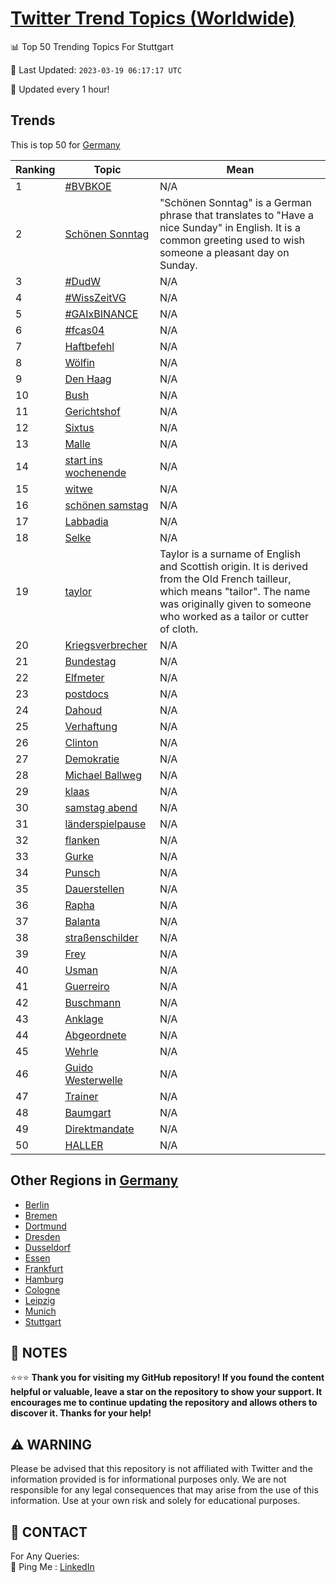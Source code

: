 [Twitter Trend Topics (Worldwide)](https://github.com/ErcinDedeoglu/Twitter-Trend-Topics)
==========


📊 Top 50 Trending Topics For Stuttgart

📆 Last Updated: `2023-03-19 06:17:17 UTC`

🔧 Updated every 1 hour!


## Trends

This is top 50 for [Germany](</Germany>)

| Ranking | Topic | Mean |
| ------- | ------------ | ------------ |
| 1 | [#BVBKOE](http://twitter.com/search?q=%23BVBKOE) | N/A |
| 2 | [Schönen Sonntag](http://twitter.com/search?q=Sch%c3%b6nen+Sonntag) | "Schönen Sonntag" is a German phrase that translates to "Have a nice Sunday" in English. It is a common greeting used to wish someone a pleasant day on Sunday. |
| 3 | [#DudW](http://twitter.com/search?q=%23DudW) | N/A |
| 4 | [#WissZeitVG](http://twitter.com/search?q=%23WissZeitVG) | N/A |
| 5 | [#GAIxBINANCE](http://twitter.com/search?q=%23GAIxBINANCE) | N/A |
| 6 | [#fcas04](http://twitter.com/search?q=%23fcas04) | N/A |
| 7 | [Haftbefehl](http://twitter.com/search?q=Haftbefehl) | N/A |
| 8 | [Wölfin](http://twitter.com/search?q=W%c3%b6lfin) | N/A |
| 9 | [Den Haag](http://twitter.com/search?q=Den+Haag) | N/A |
| 10 | [Bush](http://twitter.com/search?q=Bush) | N/A |
| 11 | [Gerichtshof](http://twitter.com/search?q=Gerichtshof) | N/A |
| 12 | [Sixtus](http://twitter.com/search?q=Sixtus) | N/A |
| 13 | [Malle](http://twitter.com/search?q=Malle) | N/A |
| 14 | [start ins wochenende](http://twitter.com/search?q=start+ins+wochenende) | N/A |
| 15 | [witwe](http://twitter.com/search?q=witwe) | N/A |
| 16 | [schönen samstag](http://twitter.com/search?q=sch%c3%b6nen+samstag) | N/A |
| 17 | [Labbadia](http://twitter.com/search?q=Labbadia) | N/A |
| 18 | [Selke](http://twitter.com/search?q=Selke) | N/A |
| 19 | [taylor](http://twitter.com/search?q=taylor) | Taylor is a surname of English and Scottish origin. It is derived from the Old French tailleur, which means "tailor". The name was originally given to someone who worked as a tailor or cutter of cloth. |
| 20 | [Kriegsverbrecher](http://twitter.com/search?q=Kriegsverbrecher) | N/A |
| 21 | [Bundestag](http://twitter.com/search?q=Bundestag) | N/A |
| 22 | [Elfmeter](http://twitter.com/search?q=Elfmeter) | N/A |
| 23 | [postdocs](http://twitter.com/search?q=postdocs) | N/A |
| 24 | [Dahoud](http://twitter.com/search?q=Dahoud) | N/A |
| 25 | [Verhaftung](http://twitter.com/search?q=Verhaftung) | N/A |
| 26 | [Clinton](http://twitter.com/search?q=Clinton) | N/A |
| 27 | [Demokratie](http://twitter.com/search?q=Demokratie) | N/A |
| 28 | [Michael Ballweg](http://twitter.com/search?q=Michael+Ballweg) | N/A |
| 29 | [klaas](http://twitter.com/search?q=klaas) | N/A |
| 30 | [samstag abend](http://twitter.com/search?q=samstag+abend) | N/A |
| 31 | [länderspielpause](http://twitter.com/search?q=l%c3%a4nderspielpause) | N/A |
| 32 | [flanken](http://twitter.com/search?q=flanken) | N/A |
| 33 | [Gurke](http://twitter.com/search?q=Gurke) | N/A |
| 34 | [Punsch](http://twitter.com/search?q=Punsch) | N/A |
| 35 | [Dauerstellen](http://twitter.com/search?q=Dauerstellen) | N/A |
| 36 | [Rapha](http://twitter.com/search?q=Rapha) | N/A |
| 37 | [Balanta](http://twitter.com/search?q=Balanta) | N/A |
| 38 | [straßenschilder](http://twitter.com/search?q=stra%c3%9fenschilder) | N/A |
| 39 | [Frey](http://twitter.com/search?q=Frey) | N/A |
| 40 | [Usman](http://twitter.com/search?q=Usman) | N/A |
| 41 | [Guerreiro](http://twitter.com/search?q=Guerreiro) | N/A |
| 42 | [Buschmann](http://twitter.com/search?q=Buschmann) | N/A |
| 43 | [Anklage](http://twitter.com/search?q=Anklage) | N/A |
| 44 | [Abgeordnete](http://twitter.com/search?q=Abgeordnete) | N/A |
| 45 | [Wehrle](http://twitter.com/search?q=Wehrle) | N/A |
| 46 | [Guido Westerwelle](http://twitter.com/search?q=Guido+Westerwelle) | N/A |
| 47 | [Trainer](http://twitter.com/search?q=Trainer) | N/A |
| 48 | [Baumgart](http://twitter.com/search?q=Baumgart) | N/A |
| 49 | [Direktmandate](http://twitter.com/search?q=Direktmandate) | N/A |
| 50 | [HALLER](http://twitter.com/search?q=HALLER) | N/A |



## Other Regions in [Germany](</Germany>)

* [Berlin](</Germany/Berlin.md>)
* [Bremen](</Germany/Bremen.md>)
* [Dortmund](</Germany/Dortmund.md>)
* [Dresden](</Germany/Dresden.md>)
* [Dusseldorf](</Germany/Dusseldorf.md>)
* [Essen](</Germany/Essen.md>)
* [Frankfurt](</Germany/Frankfurt.md>)
* [Hamburg](</Germany/Hamburg.md>)
* [Cologne](</Germany/Cologne.md>)
* [Leipzig](</Germany/Leipzig.md>)
* [Munich](</Germany/Munich.md>)
* [Stuttgart](</Germany/Stuttgart.md>)



## 📝 NOTES

⭐⭐⭐ **Thank you for visiting my GitHub repository! If you found the content helpful or valuable, leave a star on the repository to show your support. It encourages me to continue updating the repository and allows others to discover it. Thanks for your help!**


## ⚠️ WARNING

Please be advised that this repository is not affiliated with Twitter and the information provided is for informational purposes only. We are not responsible for any legal consequences that may arise from the use of this information. Use at your own risk and solely for educational purposes.


## 📨 CONTACT

 For Any Queries:  
            🏓 Ping Me : [LinkedIn](https://www.linkedin.com/in/ercindedeoglu/)
